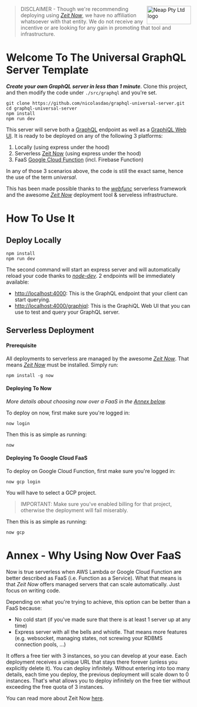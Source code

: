 <a href="https://neap.co" target="_blank"><img src="https://neap.co/img/neap_black_small_logo.png" alt="Neap Pty Ltd logo" title="Neap" align="right" height="50" width="120"/></a>

> DISCLAIMER - Though we're recommending deploying using [_Zeit Now_](https://zeit.co/now), we have no affiliation whatsoever with that entity. We do not receive any incentive or are looking for any gain in promoting that tool and infrastructure. 

# Welcome To The Universal GraphQL Server Template

__*Create your own GraphQL server in less than 1 minute*__. Clone this project, and then modify the code under `./src/graphql` and you're set. 
```
git clone https://github.com/nicolasdao/graphql-universal-server.git
cd graphql-universal-server
npm install
npm run dev
```

This server will serve both a [GraphQL](http://graphql.org/learn/) endpoint as well as a [GraphiQL Web UI](https://github.com/graphql/graphiql). It is ready to be deployed on any of the following 3 platforms:
1. Locally (using express under the hood)
2. Serverless [Zeit Now](https://zeit.co/now) (using express under the hood)
3. FaaS [Google Cloud Function](https://cloud.google.com/functions/) (incl. Firebase Function)

In any of those 3 scenarios above, the code is still the exact same, hence the use of the term _universal_. 

This has been made possible thanks to the [_webfunc_](https://github.com/nicolasdao/webfunc) serverless framework and the awesome [_Zeit Now_](https://zeit.co/now) deployment tool & serveless infrastructure.

# How To Use It
## Deploy Locally
```
npm install
npm run dev
```

The second command will start an express server and will automatically reload your code thanks to [_node-dev_](https://github.com/fgnass/node-dev). 2 endpoints will be immediately available:

- [http://localhost:4000](http://localhost:4000): This is the GraphQL endpoint that your client can start querying.
- [http://localhost:4000/graphiql](http://localhost:4000/graphiql): This is the GraphiQL Web UI that you can use to test and query your GraphQL server. 

## Serverless Deployment
#### Prerequisite
All deployments to serverless are managed by the awesome [_Zeit Now_](https://zeit.co/now). That means [_Zeit Now_](https://zeit.co/now) must be installed. Simply run:

```
npm install -g now
```

#### Deploying To Now
_More details about choosing now over a FaaS in the [Annex below](#annex-why-using-now-over-faas)._

To deploy on now, first make sure you're logged in:
```
now login
``` 

Then this is as simple as running:
```
now
```

#### Deploying To Google Cloud FaaS 
To deploy on Google Cloud Function, first make sure you're logged in:
```
now gcp login
``` 
You will have to select a GCP project. 

> IMPORTANT: Make sure you've enabled billing for that project, otherwise the deployment will fail miserably.

Then this is as simple as running:
```
now gcp
```

# Annex - Why Using Now Over FaaS 
Now is true serverless when AWS Lambda or Google Cloud Function are better described as FaaS (i.e. Function as a Service). What that means is that _Zeit Now_ offers managed servers that can scale automatically. Just focus on writing code. 

Depending on what you're trying to achieve, this option can be better than a FaaS because:
- No cold start (if you've made sure that there is at least 1 server up at any time)
- Express server with all the bells and whistle. That means more features (e.g. websocket, managing states, not screwing your RDBMS connection pools, ...)

It offers a free tier with 3 instances, so you can develop at your ease. Each deployment receives a unique URL that stays there forever (unless you explicitly delete it). You can deploy infinitely. Without entering into too many details, each time you deploy, the previous deployment will scale down to 0 instances. That's what allows you to deploy infinitely on the free tier without exceeding the free quota of 3 instances.

You can read more about Zeit Now [here](https://zeit.co/now). 
